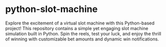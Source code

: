 # python-slot-machine
Explore the excitement of a virtual slot machine with this Python-based project! This repository contains a simple yet engaging slot machine simulation built in Python. Spin the reels, test your luck, and enjoy the thrill of winning with customizable bet amounts and dynamic win notifications.
